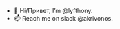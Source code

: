 - 👋 Hi/Привет, I’m @lyfthony.
- 📫 Reach me on slack @akrivonos.

<!---
lyfthony/lyfthony is a ✨ special ✨ repository because its `README.md` (this file) appears on your GitHub profile.
You can click the Preview link to take a look at your changes.
--->
